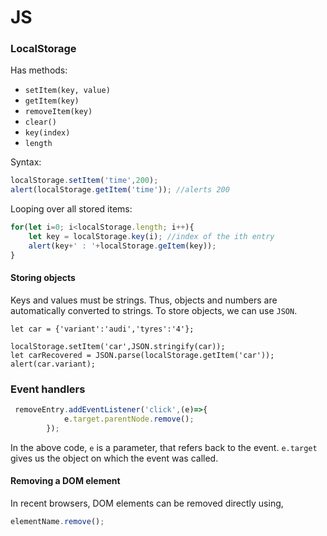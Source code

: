 # JS

### LocalStorage

Has methods:

- `setItem(key, value)` 
- `getItem(key)` 
- `removeItem(key)` 
- `clear()` 
- `key(index)` 
- `length` 

Syntax:

```js
localStorage.setItem('time',200);
alert(localStorage.getItem('time')); //alerts 200
```

Looping over all stored items:

```js
for(let i=0; i<localStorage.length; i++){
	let key = localStorage.key(i); //index of the ith entry
    alert(key+' : '+localStorage.geItem(key));
}
```

#### Storing objects

Keys and values must be strings. Thus, objects and numbers are automatically converted to strings. To store objects, we can use `JSON`.

```
let car = {'variant':'audi','tyres':'4'};

localStorage.setItem('car',JSON.stringify(car));
let carRecovered = JSON.parse(localStorage.getItem('car'));
alert(car.variant);
```

### Event handlers

```js
 removeEntry.addEventListener('click',(e)=>{
            e.target.parentNode.remove();
        });
```

In the above code, `e` is a parameter, that refers back to the event. `e.target` gives us the object on which the event was called. 

#### Removing a DOM element

In recent browsers, DOM elements can be removed directly using,

```js
elementName.remove();
```

